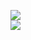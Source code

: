 [![](https://img.shields.io/badge/Made%20With-Github%20Spray-lightgrey.svg?style=for-the-badge&logo=github)](https://github.com/Annihil/github-spray#24922)  
[![](https://i.imgur.com/2DrTn0Z.gif)](https://github.com/Annihil/github-spray)